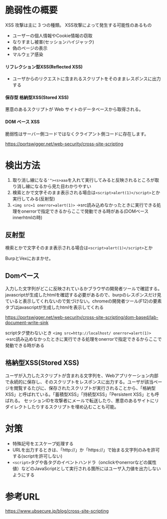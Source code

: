 # 脆弱性の概要

XSS 攻撃は主に 3 つの種類。
XSS攻撃によって発生する可能性のあるもの
  - ユーザーの個人情報やCookie情報の窃取
  -  なりすまし被害(セッションハイジャック)    
  -  偽のページの表示
  - マルウェア感染


  #### リフレクション型XSS(Reflected XSS)

  - ユーザからのリクエストに含まれるスクリプトをそのままレスポンスに出力する

  #### 保存型 格納型XSS(Stored XSS)
  
  悪意のあるスクリプトが Web サイトのデータベースから取得される。

  #### DOM ベース XSS

  脆弱性はサーバー側コードではなくクライアント側コードに存在します。

https://portswigger.net/web-security/cross-site-scripting


# 検出方法

1. 取り消し線になる`'"><s>aaa`を入れて実行してみると反映されるところが取り消し線になるから見た目わかりやすい
2. 検索とかで文字そのまま表示される場合は`<script>alert(1)</script>`とか実行してみる(反射型)
3. `<img src=1 onerror=alert(1)>` →src読み込めなかったときに実行できる処理をonerrorで指定できるからここで発動できる時がある(DOMベース innerhtmlの時)

## 反射型
検索とかで文字そのまま表示される場合は`<script>alert(1)</script>`とか

BurpとVexにおまかせ。

## Domベース
入力した文字列がどこに反映されているかブラウザの開発者ツールで確認する。javascriptが生成したhtmlを確認する必要があるので、burpのレスポンスだけ見ていると表示してくれないので気づけない。chromeの開発者ツール(F12)の要素タブはjavascriptが生成したhtmlを表示してくれる

https://portswigger.net/web-security/cross-site-scripting/dom-based/lab-document-write-sink

scriptタグ使わないとき
`<img src=http://localhost/ onerror=alert(1)>`
→src読み込めなかったときに実行できる処理をonerrorで指定できるからここで発動できる時がある

## 格納型XSS(Stored XSS)

ユーザが入力したスクリプトが含まれる文字列を、Webアプリケーション内部で永続的に保存し、そのスクリプトをレスポンスに出力する。ユーザが該当ページを閲覧するたびに、保存されたスクリプトが実行されることから、「格納型XSS」と呼ばれている。「蓄積型XSS」「持続型XSS」「Persistent XSS」とも呼ばれる。
セッションIDを攻撃者にメールで転送したり、悪意のあるサイトにリダイレクトしたりするスクリプトを埋め込むことも可能。


# 対策
- 特殊記号をエスケープ処理する
- URLを出力するときは、「http://」か「https://」で始まる文字列のみを許可する(scriptを許可しない)
- `<script>`タグや各タグのイベントハンドラ（onclickやonerrorなどの属性値）などのJavaScriptとして実行される箇所にはユーザ入力値を出力しないようにする


# 参考URL

https://www.ubsecure.jp/blog/cross-site-scripting


